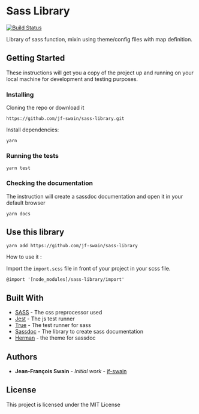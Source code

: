 # Sass Library

[![Build Status](https://travis-ci.org/jf-swain/sass-library.svg?branch=master)](https://travis-ci.org/jf-swain/sass-library)

Library of sass function, mixin using theme/config files with map definition.

## Getting Started

These instructions will get you a copy of the project up and running on your local machine for development and testing purposes.

### Installing

Cloning the repo or download it

```
https://github.com/jf-swain/sass-library.git
```

Install dependencies:

```
yarn
```

### Running the tests

```
yarn test
```

### Checking the documentation

The instruction will create a sassdoc documentation and open it in your default browser

```
yarn docs
```
## Use this library

```
yarn add https://github.com/jf-swain/sass-library

```

How to use it :

Import the `import.scss` file in front of your project in your scss file.


```
@import '[node_modules]/sass-library/import'
```


## Built With

* [SASS](https://sass-lang.com/) - The css preprocessor used
* [Jest](https://jestjs.io/) - The js test runner
* [True](http://oddbird.net/true/) - The test runner for sass
* [Sassdoc](http://sassdoc.com/) - The library to create sass documentation
* [Herman](https://github.com/oddbird/sassdoc-theme-herman) - the theme for sassdoc

## Authors

* **Jean-François Swain** - *Initial work* - [jf-swain](https://github.com/jf-swain)


## License

This project is licensed under the MIT License
